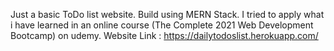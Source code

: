 Just a basic ToDo list website. Build using MERN Stack.
I tried to apply what i have learned in an online course (The Complete 2021 Web Development Bootcamp) on udemy.
Website Link : https://dailytodoslist.herokuapp.com/

